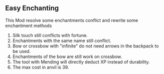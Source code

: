 ## Easy Enchanting

This Mod resolve some enchantments conflict and rewrite some enchantment methods

1. Silk touch still conflicts with fortune.
2. Enchantments with the same name still conflict.
3. Bow or crossbow with "infinite" do not need arrows in the backpack to be used.
4. Enchantments of the bow are still work on crossbow.
5. The tool with Mending will directly deduct XP instead of durability.
6. The max cost in anvil is 39.